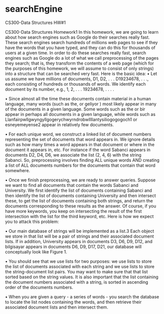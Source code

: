 # searchEngine
CS300-Data Structures HW#1

CS300-Data Structures Homework1 In this homework, we are going to learn about how search engines such as Google do their searches really fast. These search engines search hundreds of millions web pages to see if they have the words that you have typed, and they can do this for thousands of users at a given time. In order to do these searches really fast, search engines such as Google do a lot of what we call preprocessing of the pages they search; that is, they transform the contents of a web page (which for the purposes of this homework, we will assume to consist of only strings) into a structure that can be searched very fast. Here is the basic idea: • Let us assume we have millions of documents, D1, D2, . . . D19234678, . . ., each consisting of hundreds or thousands of words. We identify each document by its number, e.g., 1, 2, . . . 19234678, . . . .

• Since almost all the time these documents contain material in a human language, many words (such as the, or geliyor ) most likely appear in many of the documents in a given language. Some words such as the or bir appear in perhaps all documents in a given language, while words such as Llanfairpwllgwyngyllgogerychwyrndrobwllllantysiliogogogoch1 or esneyemeyense2 appear in relatively few documents.

• For each unique word, we construct a linked list of document numbers representing the set of documents that word appears in. We ignore details such as how many times a word appears in that document or where in the document it appears in, etc. For instance if the word Sabanci appears in documents D2, D4, D6, we associate the list (2, 4, 6) with the string Sabanci. So, preprocessing involves finding ALL unique words AND creating a list of ALL documents numbers for the documents that contain that word somewhere.

• Once we finish preprocessing, we are ready to answer queries. Suppose we want to find all documents that contain the words Sabanci and University. We first identify the list of documents containing Sabanci and then identify the list of documents containing University and then intersect these, to get the list of documents containing both strings, and return the documents corresponding to these results as the answer. Of course, if you have more keywords, you keep on intersecting the result of the first intersection with the list for the third keyword, etc. Here is how we expect you to attack this problem:

• Our main database of strings will be implemented as a list.3 Each object we store in that list will be a pair of strings and their associated document lists. If in addition, University appears in documents D3, D6, D9, D12, and bilgisayar appears in documents D6, D9, D17, D21, our database will conceptually look like Figure 1.

• You should see that we use lists for two purposes: we use lists to store the list of documents associated with each string and we use lists to store the string-document list pairs. You may want to make sure that that list sorted based on the string values. It is also important that the list containing the document numbers associated with a string, is sorted in ascending order of the documents numbers.

• When you are given a query - a series of words - you search the database to locate the list nodes containing the words, and then retrieve their associated document lists and then intersect them.
